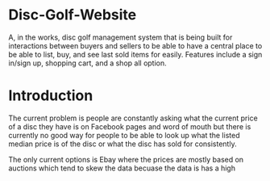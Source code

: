 # Disc-Golf-Website
A, in the works, disc golf management system that is being built for interactions between buyers and sellers to be able to have a central place to be able to list, buy, and see last sold items for easily. Features include a sign in/sign up, shopping cart, and a shop all option.

# Introduction
The current problem is people are constantly asking what the current price of a disc they have is on Facebook pages and word of mouth but there is currently no good way for people to be able to look up what the listed median price is of the disc or what the disc has sold for consistently.

The only current options is Ebay where the prices are mostly based on auctions which tend to skew the data becuase the data is has a high 
